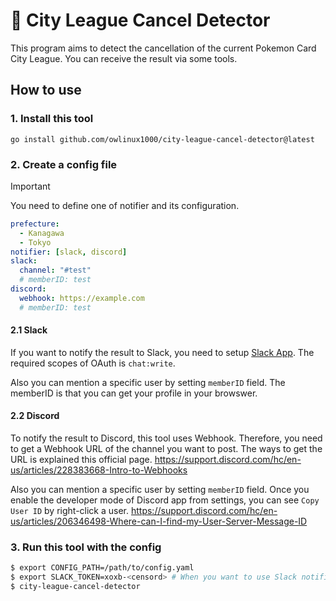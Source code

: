# :eyes: City League Cancel Detector

This program aims to detect the cancellation of the current Pokemon Card City League. You can receive the result via some tools.

## How to use

### 1. Install this tool

```
go install github.com/owlinux1000/city-league-cancel-detector@latest
```

### 2. Create a config file

> [!IMPORTANT]
> You need to define one of notifier and its configuration.

```yaml
prefecture:
  - Kanagawa
  - Tokyo
notifier: [slack, discord]
slack:
  channel: "#test"
  # memberID: test
discord:
  webhook: https://example.com
  # memberID: test
```

#### 2.1 Slack

If you want to notify the result to Slack, you need to setup [Slack App](https://api.slack.com/apps). The required scopes of OAuth is `chat:write`. 

Also you can mention a specific user by setting `memberID` field. The memberID is that you can get your profile in your browswer.

#### 2.2 Discord

To notify the result to Discord, this tool uses Webhook. Therefore, you need to get a Webhook URL of the channel you want to post. The ways to get the URL is explained this official page. 
https://support.discord.com/hc/en-us/articles/228383668-Intro-to-Webhooks

Also you can mention a specific user by setting `memberID` field. Once you enable the developer mode of Discord app from settings, you can see `Copy User ID` by right-click a user.
https://support.discord.com/hc/en-us/articles/206346498-Where-can-I-find-my-User-Server-Message-ID


### 3. Run this tool with the config

```sh
$ export CONFIG_PATH=/path/to/config.yaml
$ export SLACK_TOKEN=xoxb-<censord> # When you want to use Slack notifier
$ city-league-cancel-detector
```
